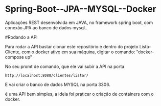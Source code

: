 # Spring-Boot--JPA--MYSQL--Docker
Aplicações REST desenvolvida em JAVA, no framework spring boot, com conexão JPA ao banco de dados mysql..


#Rodando a API

Para rodar a API bastar clonar este repositório e dentro do projeto Lista-Cliente, com o docker ativo em sua máquina, digitar o comando:
  "docker-compose up"
  
  No seu promt de comando, que ele vai subir a API na porta 
  
    http://localhost:8080/clientes/listar/ 
  
  E vai criar o banco de dados MYSQL na porta 3306.
  
  é uma API bem simples, a ideia foi praticar o criação de containers com o docker.
  
  
  
  
